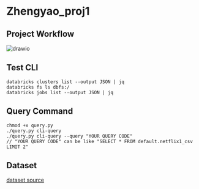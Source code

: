 # Zhengyao_proj1

## Project Workflow
![drawio](file:///Users/bbs_celia/Downloads/image.png)

## Test CLI
```
databricks clusters list --output JSON | jq
databricks fs ls dbfs:/
databricks jobs list --output JSON | jq
```

## Query Command
```
chmod +x query.py
./query.py cli-query
./query.py cli-query --query "YOUR QUERY CODE"
// "YOUR QUERY CODE" can be like "SELECT * FROM default.netflix1_csv LIMIT 2"
```

## Dataset
[dataset source](https://www.kaggle.com/datasets/ariyoomotade/netflix-data-cleaning-analysis-and-visualization)